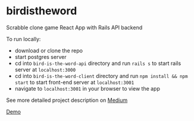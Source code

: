 # birdistheword
Scrabble clone game
React App with Rails API backend

To run locally:
- download or clone the repo
- start postgres server
- cd into `bird-is-the-word-api` directory and run `rails s` to start rails server at `localhost:3000`
- cd into `bird-is-the-word-client` directory and run `npm install && npm start` to start front-end server at `localhost:3001`
- navigate to `localhost:3001` in your browser to view the app

See more detailed project description on [Medium](https://medium.com/@nothingisfunny/bird-is-the-word-react-app-with-rails-api-f906eb6aae54)

[Demo](https://bird-is-the-word-game.herokuapp.com)
